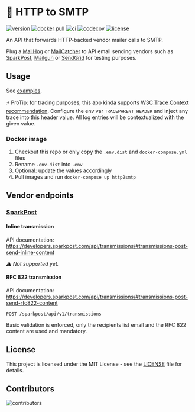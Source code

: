 # 📩 HTTP to SMTP

[![version](https://img.shields.io/github/v/tag/eexit/http2smtp?label=version&logo=github&sort=semver)](https://github.com/eexit/http2smtp/releases) [![docker pull](https://img.shields.io/docker/pulls/eexit/http2smtp)](https://hub.docker.com/repository/docker/eexit/http2smtp) [![ci](https://github.com/eexit/http2smtp/workflows/build/badge.svg)](https://github.com/eexit/http2smtp/actions) [![codecov](https://codecov.io/gh/eexit/http2smtp/branch/master/graph/badge.svg?token=XH18EYLDLZ)](https://codecov.io/gh/eexit/http2smtp) [![license](https://img.shields.io/github/license/eexit/http2smtp)](https://github.com/eexit/http2smtp/blob/master/LICENSE)

An API that forwards HTTP-backed vendor mailer calls to SMTP.

Plug a [MailHog](https://github.com/mailhog/MailHog) or [MailCatcher](https://mailcatcher.me/) to API email sending vendors such as [SparkPost](https://www.sparkpost.com/), [Mailgun](https://www.mailgun.com/) or [SendGrid](https://sendgrid.com/) for testing purposes.

## Usage

See [examples](examples).

:zap: ProTip: for tracing purposes, this app kinda supports [W3C Trace Context recommendation](https://www.w3.org/TR/trace-context/). Configure the env var `TRACEPARENT_HEADER` and inject any trace into this header value. All log entries will be contextualized with the given value.

### Docker image

1. Checkout this repo or only copy the `.env.dist` and `docker-compose.yml` files
1. Rename `.env.dist` into `.env`
1. Optional: update the values accordingly
1. Pull images and run `docker-compose up http2smtp`

## Vendor endpoints

### [SparkPost](https://developers.sparkpost.com/api/)

#### Inline transmission

API documentation: https://developers.sparkpost.com/api/transmissions/#transmissions-post-send-inline-content

_:warning: Not supported yet._

#### RFC 822 transmission

API documentation: https://developers.sparkpost.com/api/transmissions/#transmissions-post-send-rfc822-content

    POST /sparkpost/api/v1/transmissions

Basic validation is enforced, only the recipients list email and the RFC 822 content are used and mandatory.

## License

This project is licensed under the MIT License - see the [LICENSE](LICENSE) file for details.

## Contributors

![contributors](https://contrib.rocks/image?repo=eexit/http2smtp)
